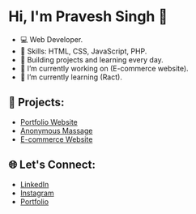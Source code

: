 # Hi, I'm Pravesh Singh 👋

- 💻 Web Developer.
- 🌟 Skills: HTML, CSS, JavaScript, PHP.
- 🚀 Building projects and learning every day.
- 🔭 I’m currently working on (E-commerce website).
- 🌱 I’m currently learning (Ract).
<!--- 🤔 I’m looking for help.-->

## 🌟 Projects:
- [Portfolio Website](https://pravesh.lovestoblog.com)
- [Anonymous Massage](https://pravesh.lovestoblog.com/Anynamous/anynamous.html)
- [E-commerce Website](https://pravesh.lovestoblog.com/Shop/shop.php)

## 🌐 Let's Connect:
- [LinkedIn](https://www.linkedin.com/in/praveshpatel?trk=contact-info)
- [Instagram](https://www.instagram.com/iapravesh?igsh=bTY2cjNoY2N2amc2)
- [Portfolio](https://pravesh.lovestoblog.com)


<!--
**iapravesh/iapravesh** is a ✨ _special_ ✨ repository because its `README.md` (this file) appears on your GitHub profile.

Here are some ideas to get you started:
-->


<!-- 👯 I’m looking to collaborate on ... --> 
<!-- 💬 Ask me about ...
- 📫 How to reach me: ...
- 😄 Pronouns: ...
- ⚡ Fun fact: ...-->

